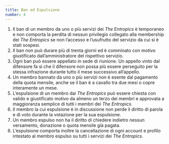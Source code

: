 ```yaml
---
title: Ban ed Espulsione
number: 4
---
```


1. Il ban di un membro da uno o più servizi dei _The Entropics_ è temporaneo e
   non comporta la perdita di nessun privilegio collegato alla membership dei
   _The Entropics_ se non l’accesso e l’usufrutto del servizio da cui si è stati sospesi.
2. Il ban non può durare più di trenta giorni ed è comminato con motivo
   giustificato dall’amministratore del rispettivo servizio.
3. Ogni ban può essere appellato in sede di riunione. Un appello vinto dal
   difensore fa sì che il difensore non possa più essere perseguito per la stessa
   infrazione durante tutto il mese successivo all’appello.
4. Un membro bannato da uno o più servizi non è esente dal pagamento della
   quota mensile, anche se il ban è a cavallo tra due mesi o copre interamente
   un mese.
5. L’espulsione di un membro dai _The Entropics_ può essere chiesta con valido e
   giustificato motivo da almeno un terzo dei membri e approvata a maggioranza
   semplice di tutti i membri dei _The Entropics_.
6. Il membro la cui espulsione è in discussione non perde il diritto di parola e di
   voto durante la votazione per la sua espulsione.
7. Un membro espulso non ha il diritto di chiedere indietro nessun versamento,
   donazione o quota mensile già pagata.
8. L’espulsione comporta inoltre la cancellazione di ogni account e profilo
   intestato al membro espulso su tutti i servizi dei _The Entropics_.